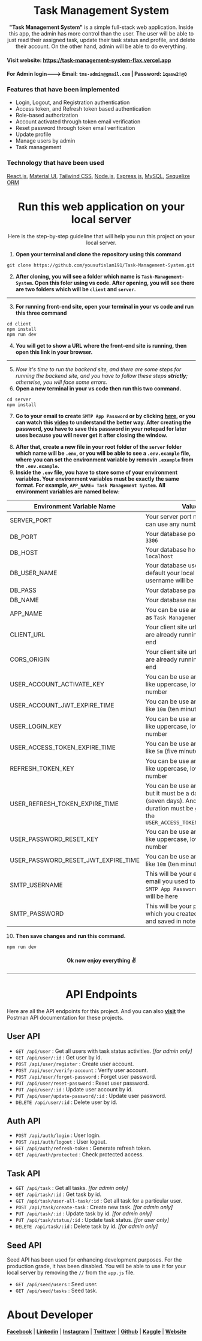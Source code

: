 <h1 align="center">Task Management System</h1>
<p align="center">
<strong>"Task Management System"</strong> is a simple full-stack web application. Inside this app, the admin has more control than the user. The user will be able to just read their assigned task, update their task status and profile, and delete their account. On the other hand, admin will be able to do everything.
</p>

#### Visit website: <a href="https://task-management-system-flax.vercel.app" target="_blank">https://task-management-system-flax.vercel.app</a>

#### For Admin login---> Email: `tms-admin@gmail.com` | Password: `1qasw2!@Q`

<h3>Features that have been implemented</h3>

- Login, Logout, and Registration authentication
- Access token, and Refresh token based authentication
- Role-based authorization
- Account activated through token email verification
- Reset password through token email verification
- Update profile
- Manage users by admin
- Task management
<h3>Technology that have been used</h3>

[React.js](https://react.dev/learn),
[Material UI](https://mui.com/material-ui/getting-started/installation/),
[Tailwind CSS](https://tailwindcss.com/docs/installation),
[Node.js](https://nodejs.org/en),
[Express.js](https://expressjs.com/en/starter/installing.html),
[MySQL](https://dev.mysql.com/doc/mysql-getting-started/en/),
[Sequelize ORM](https://sequelize.org/docs/v6/getting-started/)

<h1 align="center">Run this web application on your local server</h1>
<p align="center">Here is the step-by-step guideline that will help you run this project on your local server.</p>

1. **Open your terminal and clone the repository using this command**

```terminal
git clone https://github.com/yousufislam191/Task-Management-System.git
```

2. **After cloning, you will see a folder which name is `Task-Management-System`. Open this foler using vs code. After opening, you will see there are two folders which will be `client` and `server`.**

---

3. **For running front-end site, open your terminal in your vs code and run this three command**

```terminal
cd client
npm install
npm run dev
```

4. **You will get to show a URL where the front-end site is running, then open this link in your browser.**

---

5. _Now it's time to run the backend site, and there are some steps for running the backend site, and you have to follow these steps **strictly**; otherwise, you will face some errors._
6. **Open a new terminal in your vs code then run this two command.**

```terminal
cd server
npm install
```

7. **Go to your email to create `SMTP App Password` or by clicking [here][1], or you can watch this [video][2] to understand the better way. After creating the password, you have to save this password in your notepad for later uses because you will never get it after closing the window.**

[1]: https://security.google.com/settings/security/apppasswords "SMTP App Password"
[2]: https://youtu.be/qpAI5qZR9ms?si=mlC-cNmT4gs5riMf "Youtube Video"

8. **After that, create a new file in your root folder of the `server` folder which name will be `.env`, or you will be able to see a `.env.example` file, where you can set the environment variable by removin `.example` from the `.env.example`.**
9. **Inside the `.env` file, you have to store some of your environment variables. Your environment variables must be exactly the same format. For example, `APP_NAME= Task Management System`. All environment variables are named below:**

| Environment Variable Name           | Value                                                                                                                                                      |
| ----------------------------------- | ---------------------------------------------------------------------------------------------------------------------------------------------------------- |
| SERVER_PORT                         | Your server port number, you can use any number, like `5100`                                                                                               |
| DB_PORT                             | Your database port number like `3306`                                                                                                                      |
| DB_HOST                             | Your database host name like `localhost`                                                                                                                   |
| DB_USER_NAME                        | Your database username. By default your local mysql server username will be `root`                                                                         |
| DB_PASS                             | Your database password                                                                                                                                     |
| DB_NAME                             | Your database name                                                                                                                                         |
| APP_NAME                            | You can be use any name such as `Task Management System`                                                                                                   |
| CLIENT_URL                          | Your client site url which you are already running for front-end                                                                                           |
| CORS_ORIGIN                         | Your client site url which you are already running for front-end                                                                                           |
| USER_ACCOUNT_ACTIVATE_KEY           | You can be use any some word like uppercase, lowercase, number                                                                                             |
| USER_ACCOUNT_JWT_EXPIRE_TIME        | You can be use any number like `10m` (ten minutes)                                                                                                         |
| USER_LOGIN_KEY                      | You can be use any some word like uppercase, lowercase, number                                                                                             |
| USER_ACCESS_TOKEN_EXPIRE_TIME       | You can be use any number like `5m` (five minutes)                                                                                                         |
| REFRESH_TOKEN_KEY                   | You can be use any some word like uppercase, lowercase, number                                                                                             |
| USER_REFRESH_TOKEN_EXPIRE_TIME      | You can be use any number but it must be a day like `7d` (seven days). And of course its duration must be greater than the `USER_ACCESS_TOKEN_EXPIRE_TIME` |
| USER_PASSWORD_RESET_KEY             | You can be use any some word like uppercase, lowercase, number                                                                                             |
| USER_PASSWORD_RESET_JWT_EXPIRE_TIME | You can be use any number like `10m` (ten minutes)                                                                                                         |
| SMTP_USERNAME                       | This will be your email and the email you used to create the `SMTP App Password` in step 7 will be here                                                    |
| SMTP_PASSWORD                       | This will be your password which you created in step 7 and saved in notepad                                                                                |

10. **Then save changes and run this command.**

```terminal
npm run dev
```

<h4 align="center">Ok now enjoy everything ✌️</h4>

---

<h1 align="center">API Endpoints</h1>

Here are all the API endpoints for this project. And you can also [**visit**][10] the Postman API documentation for these projects.

<h2 align="left">User API</h2>

- `GET /api/user` : Get all users with task status activities. _[for admin only]_
- `GET /api/user/:id` : Get user by id.
- `POST /api/user/register` : Create user account.
- `POST /api/user/verify-account` : Verify user account.
- `POST /api/user/forgot-password` : Forget user password.
- `PUT /api/user/reset-password` : Reset user password.
- `PUT /api/user/:id` : Update user account by id.
- `PUT /api/user/update-password/:id` : Update user password.
- `DELETE /api/user/:id` : Delete user by id.

<h2 align="left">Auth API</h2>

- `POST /api/auth/login` : User login.
- `POST /api/auth/logout` : User logout.
- `GET /api/auth/refresh-token` : Generate refresh token.
- `GET /api/auth/protected` : Check protected access.

<h2 align="left">Task API</h2>

- `GET /api/task` : Get all tasks. _[for admin only]_
- `GET /api/task/:id` : Get task by id.
- `GET /api/task/user-all-task/:id` : Get all task for a particular user.
- `POST /api/task/create-task` : Create new task. _[for admin only]_
- `PUT /api/task/:id` : Update task by id. _[for admin only]_
- `PUT /api/task/status/:id` : Update task status. _[for user only]_
- `DELETE /api/task/:id` : Delete task by id. _[for admin only]_

<h2 align="left">Seed API</h2>

Seed API has been used for enhancing development purposes. For the production grade, it has been disabled. You will be able to use it for your local server by removing the `//` from the `app.js` file.

- `GET /api/seed/users` : Seed user.
- `GET /api/seed/tasks` : Seed task.

<h1>About Developer</h1>

**[Facebook][3]** |
**[Linkedin][4]** |
**[Instagram][5]** |
**[Twittwer][6]** |
**[Github][7]** |
**[Kaggle][8]** |
**[Website][9]**

[3]: https://facebook.com/yousufislam191
[4]: https://linkedin.com/in/yousufislam191
[5]: https://instagram.com/yousufislam191
[6]: https://twitter.com/yousufislam_191
[7]: https://github.com/yousufislam191
[8]: https://kaggle.com/yousufislam191
[9]: https://yousufislam191.github.io/resume/
[10]: https://documenter.getpostman.com/view/27853638/2s9YCBsoy2
